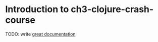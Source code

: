 # Introduction to ch3-clojure-crash-course

TODO: write [great documentation](http://jacobian.org/writing/what-to-write/)
